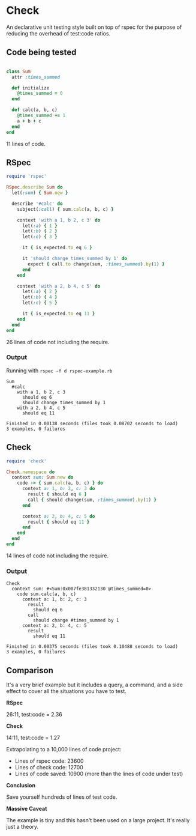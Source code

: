 # Check

An declarative unit testing style built on top of rspec for the purpose of
reducing the overhead of test:code ratios.

## Code being tested

```ruby

class Sum
  attr :times_summed

  def initialize
    @times_summed = 0
  end

  def calc(a, b, c)
    @times_summed += 1
    a + b + c
  end
end
```

11 lines of code.

## RSpec

```ruby
require 'rspec'

RSpec.describe Sum do
  let(:sum) { Sum.new }

  describe '#calc' do
    subject(:call) { sum.calc(a, b, c) }

    context 'with a 1, b 2, c 3' do
      let(:a) { 1 }
      let(:b) { 2 }
      let(:c) { 3 }

      it { is_expected.to eq 6 }

      it 'should change times_summed by 1' do
        expect { call.to change(sum, :times_summed).by(1) }
      end
    end

    context 'with a 2, b 4, c 5' do
      let(:a) { 2 }
      let(:b) { 4 }
      let(:c) { 5 }

      it { is_expected.to eq 11 }
    end
  end
end
```

26 lines of code not including the require.

### Output

Running with `rspec -f d rspec-example.rb`

```
Sum
  #calc
    with a 1, b 2, c 3
      should eq 6
      should change times_summed by 1
    with a 2, b 4, c 5
      should eq 11

Finished in 0.00138 seconds (files took 0.08702 seconds to load)
3 examples, 0 failures
```

## Check

```ruby
require 'check'

Check.namespace do
  context sum: Sum.new do
    code -> { sum.calc(a, b, c) } do
      context a: 1, b: 2, c: 3 do
        result { should eq 6 }
        call { should change(sum, :times_summed).by(1) }
      end

      context a: 2, b: 4, c: 5 do
        result { should eq 11 }
      end
    end
  end
end
```

14 lines of code not including the require.

### Output

```
Check
  context sum: #<Sum:0x007fe381332130 @times_summed=0>
    code sum.calc(a, b, c)
      context a: 1, b: 2, c: 3
        result
          should eq 6
        call
          should change #times_summed by 1
      context a: 2, b: 4, c: 5
        result
          should eq 11

Finished in 0.00375 seconds (files took 0.10488 seconds to load)
3 examples, 0 failures
```

## Comparison

It's a very brief example but it includes a query, a command, and a side effect
to cover all the situations you have to test.

**RSpec**

26:11, test:code = 2.36

**Check**

14:11, test:code = 1.27

Extrapolating to a 10,000 lines of code project:

- Lines of rspec code: 23600
- Lines of check code: 12700
- Lines of code saved: 10900 (more than the lines of code under test)

**Conclusion**

Save yourself hundreds of lines of test code.

**Massive Caveat**

The example is tiny and this hasn't been used on a large project. It's really
just a theory.
